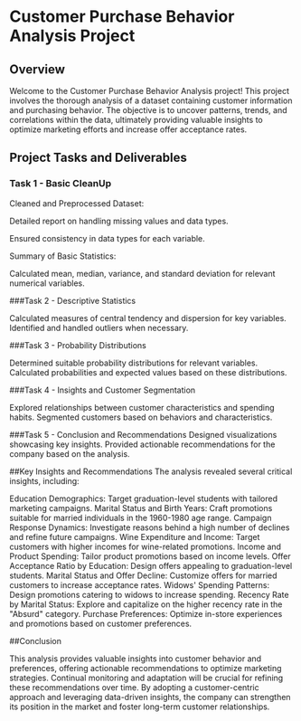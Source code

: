 # Customer Purchase Behavior Analysis Project



## Overview

Welcome to the Customer Purchase Behavior Analysis project! This project involves the thorough analysis of a dataset containing customer information and purchasing behavior. The objective is to uncover patterns, trends, and correlations within the data, ultimately providing valuable insights to optimize marketing efforts and increase offer acceptance rates.

## Project Tasks and Deliverables

### Task 1 - Basic CleanUp

Cleaned and Preprocessed Dataset:

Detailed report on handling missing values and data types.

Ensured consistency in data types for each variable.

Summary of Basic Statistics:

Calculated mean, median, variance, and standard deviation for relevant numerical variables.

###Task 2 - Descriptive Statistics

Calculated measures of central tendency and dispersion for key variables.
Identified and handled outliers when necessary.

###Task 3 - Probability Distributions

Determined suitable probability distributions for relevant variables.
Calculated probabilities and expected values based on these distributions.

###Task 4 - Insights and Customer Segmentation

Explored relationships between customer characteristics and spending habits.
Segmented customers based on behaviors and characteristics.

###Task 5 - Conclusion and Recommendations
Designed visualizations showcasing key insights.
Provided actionable recommendations for the company based on the analysis.


##Key Insights and Recommendations
The analysis revealed several critical insights, including:

Education Demographics: Target graduation-level students with tailored marketing campaigns.
Marital Status and Birth Years: Craft promotions suitable for married individuals in the 1960-1980 age range.
Campaign Response Dynamics: Investigate reasons behind a high number of declines and refine future campaigns.
Wine Expenditure and Income: Target customers with higher incomes for wine-related promotions.
Income and Product Spending: Tailor product promotions based on income levels.
Offer Acceptance Ratio by Education: Design offers appealing to graduation-level students.
Marital Status and Offer Decline: Customize offers for married customers to increase acceptance rates.
Widows' Spending Patterns: Design promotions catering to widows to increase spending.
Recency Rate by Marital Status: Explore and capitalize on the higher recency rate in the "Absurd" category.
Purchase Preferences: Optimize in-store experiences and promotions based on customer preferences.

##Conclusion

This analysis provides valuable insights into customer behavior and preferences, offering actionable recommendations to optimize marketing strategies. Continual monitoring and adaptation will be crucial for refining these recommendations over time. By adopting a customer-centric approach and leveraging data-driven insights, the company can strengthen its position in the market and foster long-term customer relationships.
